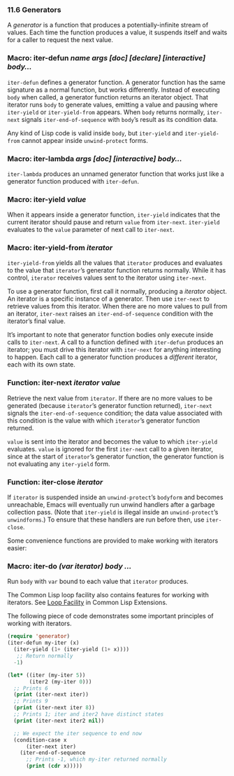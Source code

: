 

### 11.6 Generators

A *generator* is a function that produces a potentially-infinite stream of values. Each time the function produces a value, it suspends itself and waits for a caller to request the next value.

### Macro: **iter-defun** *name args \[doc] \[declare] \[interactive] body…*

`iter-defun` defines a generator function. A generator function has the same signature as a normal function, but works differently. Instead of executing `body` when called, a generator function returns an iterator object. That iterator runs `body` to generate values, emitting a value and pausing where `iter-yield` or `iter-yield-from` appears. When `body` returns normally, `iter-next` signals `iter-end-of-sequence` with `body`’s result as its condition data.

Any kind of Lisp code is valid inside `body`, but `iter-yield` and `iter-yield-from` cannot appear inside `unwind-protect` forms.

### Macro: **iter-lambda** *args \[doc] \[interactive] body…*

`iter-lambda` produces an unnamed generator function that works just like a generator function produced with `iter-defun`.

### Macro: **iter-yield** *value*

When it appears inside a generator function, `iter-yield` indicates that the current iterator should pause and return `value` from `iter-next`. `iter-yield` evaluates to the `value` parameter of next call to `iter-next`.

### Macro: **iter-yield-from** *iterator*

`iter-yield-from` yields all the values that `iterator` produces and evaluates to the value that `iterator`’s generator function returns normally. While it has control, `iterator` receives values sent to the iterator using `iter-next`.

To use a generator function, first call it normally, producing a *iterator* object. An iterator is a specific instance of a generator. Then use `iter-next` to retrieve values from this iterator. When there are no more values to pull from an iterator, `iter-next` raises an `iter-end-of-sequence` condition with the iterator’s final value.

It’s important to note that generator function bodies only execute inside calls to `iter-next`. A call to a function defined with `iter-defun` produces an iterator; you must drive this iterator with `iter-next` for anything interesting to happen. Each call to a generator function produces a *different* iterator, each with its own state.

### Function: **iter-next** *iterator value*

Retrieve the next value from `iterator`. If there are no more values to be generated (because `iterator`’s generator function returned), `iter-next` signals the `iter-end-of-sequence` condition; the data value associated with this condition is the value with which `iterator`’s generator function returned.

`value` is sent into the iterator and becomes the value to which `iter-yield` evaluates. `value` is ignored for the first `iter-next` call to a given iterator, since at the start of `iterator`’s generator function, the generator function is not evaluating any `iter-yield` form.

### Function: **iter-close** *iterator*

If `iterator` is suspended inside an `unwind-protect`’s `bodyform` and becomes unreachable, Emacs will eventually run unwind handlers after a garbage collection pass. (Note that `iter-yield` is illegal inside an `unwind-protect`’s `unwindforms`.) To ensure that these handlers are run before then, use `iter-close`.

Some convenience functions are provided to make working with iterators easier:

### Macro: **iter-do** *(var iterator) body …*

Run `body` with `var` bound to each value that `iterator` produces.

The Common Lisp loop facility also contains features for working with iterators. See [Loop Facility](https://www.gnu.org/software/emacs/manual/html_node/cl/Loop-Facility.html#Loop-Facility) in Common Lisp Extensions.

The following piece of code demonstrates some important principles of working with iterators.

```lisp
(require 'generator)
(iter-defun my-iter (x)
  (iter-yield (1+ (iter-yield (1+ x))))
   ;; Return normally
  -1)

(let* ((iter (my-iter 5))
       (iter2 (my-iter 0)))
  ;; Prints 6
  (print (iter-next iter))
  ;; Prints 9
  (print (iter-next iter 8))
  ;; Prints 1; iter and iter2 have distinct states
  (print (iter-next iter2 nil))

  ;; We expect the iter sequence to end now
  (condition-case x
      (iter-next iter)
    (iter-end-of-sequence
      ;; Prints -1, which my-iter returned normally
      (print (cdr x)))))
```
